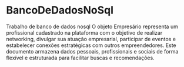 # BancoDeDadosNoSql
Trabalho de banco de dados nosql
O objeto Empresário representa um profissional cadastrado na plataforma com o objetivo de realizar networking, divulgar sua atuação empresarial, participar de eventos e estabelecer conexões estratégicas com outros empreendedores. Este documento armazena dados pessoais, profissionais e sociais de forma flexível e estruturada para facilitar buscas e recomendações.
